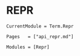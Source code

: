 # REPR

```@meta
CurrentModule = Term.Repr
```

```@index
Pages   = ["api_repr.md"]
```

```@autodocs
Modules = [Repr]
```